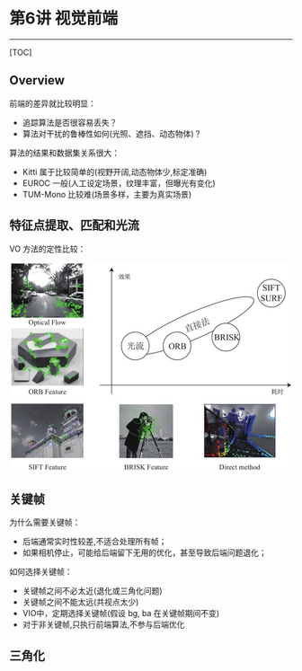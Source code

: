 # 第6讲 视觉前端

-----

[TOC]

## Overview

前端的差异就比较明显：
* 追踪算法是否很容易丢失？
* 算法对干扰的鲁棒性如何(光照、遮挡、动态物体)？

算法的结果和数据集关系很大：
* Kitti 属于比较简单的(视野开阔,动态物体少,标定准确)
* EUROC 一般(人工设定场景，纹理丰富，但曝光有变化)
* TUM-Mono 比较难(场景多样，主要为真实场景)

## 特征点提取、匹配和光流

VO 方法的定性比较：

<div align=center>
  <img src="images/vo_frontend_analysis.jpg"/>
</div>

## 关键帧

为什么需要关键帧：
* 后端通常实时性较差,不适合处理所有帧；
* 如果相机停止，可能给后端留下无用的优化，甚至导致后端问题退化；

如何选择关键帧：
* 关键帧之间不必太近(退化或三角化问题)
* 关键帧之间不能太远(共视点太少)
* VIO中，定期选择关键帧(假设 bg, ba 在关键帧期间不变)
* 对于非关键帧,只执行前端算法,不参与后端优化

## 三角化
